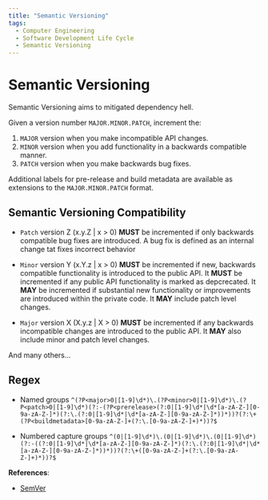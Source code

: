 ```yaml
---
title: "Semantic Versioning"
tags:
  - Computer Engineering
  - Software Development Life Cycle
  - Semantic Versioning
---
```


# Semantic Versioning

Semantic Versioning aims to mitigated dependency hell.

Given a version number `MAJOR.MINOR.PATCH`, increment the:

1. `MAJOR` version when you make incompatible API changes.
2. `MINOR` version when you add functionality in a backwards compatible manner.
3. `PATCH` version when you make backwards bug fixes.

Additional labels for pre-release and build metadata are available as extensions to the `MAJOR.MINOR.PATCH` format.

## Semantic Versioning Compatibility

- `Patch` version Z (x.y.Z | x > 0) **MUST** be incremented if only backwards compatible bug fixes are introduced. A bug fix is defined as an internal change tat fixes incorrect behavior

- `Minor` version Y (x.Y.z | x > 0) **MUST** be incremented if new, backwards compatible functionality is introduced to the public API. It **MUST** be incremented if any public API functionality is marked as depcrecated. It **MAY** be incremented if substantial new functionality or improvements are introduced within the private code. It **MAY** include patch level changes.

- `Major` version X (X.y.z | X > 0) **MUST** be incremented if any backwards incompatible changes are introduced to the public API. It **MAY** also include minor and patch level changes.

And many others...

## Regex

- Named groups
`^(?P<major>0|[1-9]\d*)\.(?P<minor>0|[1-9]\d*)\.(?P<patch>0|[1-9]\d*)(?:-(?P<prerelease>(?:0|[1-9]\d*|\d*[a-zA-Z-][0-9a-zA-Z-]*)(?:\.(?:0|[1-9]\d*|\d*[a-zA-Z-][0-9a-zA-Z-]*))*))?(?:\+(?P<buildmetadata>[0-9a-zA-Z-]+(?:\.[0-9a-zA-Z-]+)*))?$
`

- Numbered capture groups
`^(0|[1-9]\d*)\.(0|[1-9]\d*)\.(0|[1-9]\d*)(?:-((?:0|[1-9]\d*|\d*[a-zA-Z-][0-9a-zA-Z-]*)(?:\.(?:0|[1-9]\d*|\d*[a-zA-Z-][0-9a-zA-Z-]*))*))?(?:\+([0-9a-zA-Z-]+(?:\.[0-9a-zA-Z-]+)*))?$
`

**References**:
- [SemVer](https://semver.org/)
